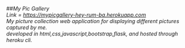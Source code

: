 ##*My Pic Gallery \
Link = https://mypicgallery-hey-rum-ba.herokuapp.com \
My picture collection web application for displaying different pictures captured by me.\
developed in html,css,javascript,bootstrap,flask, and hosted through heroku cli.*
